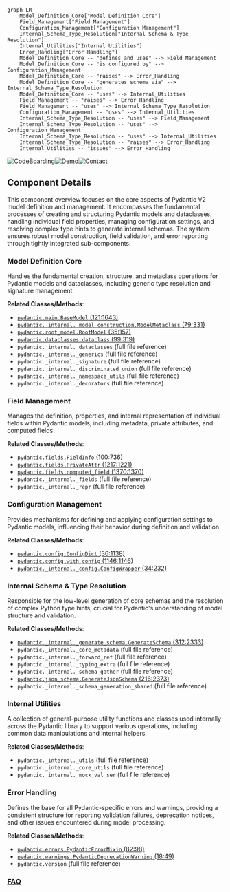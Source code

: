 ```mermaid
graph LR
    Model_Definition_Core["Model Definition Core"]
    Field_Management["Field Management"]
    Configuration_Management["Configuration Management"]
    Internal_Schema_Type_Resolution["Internal Schema & Type Resolution"]
    Internal_Utilities["Internal Utilities"]
    Error_Handling["Error Handling"]
    Model_Definition_Core -- "defines and uses" --> Field_Management
    Model_Definition_Core -- "is configured by" --> Configuration_Management
    Model_Definition_Core -- "raises" --> Error_Handling
    Model_Definition_Core -- "generates schema via" --> Internal_Schema_Type_Resolution
    Model_Definition_Core -- "uses" --> Internal_Utilities
    Field_Management -- "raises" --> Error_Handling
    Field_Management -- "uses" --> Internal_Schema_Type_Resolution
    Configuration_Management -- "uses" --> Internal_Utilities
    Internal_Schema_Type_Resolution -- "uses" --> Field_Management
    Internal_Schema_Type_Resolution -- "uses" --> Configuration_Management
    Internal_Schema_Type_Resolution -- "uses" --> Internal_Utilities
    Internal_Schema_Type_Resolution -- "raises" --> Error_Handling
    Internal_Utilities -- "issues" --> Error_Handling
```
[![CodeBoarding](https://img.shields.io/badge/Generated%20by-CodeBoarding-9cf?style=flat-square)](https://github.com/CodeBoarding/GeneratedOnBoardings)[![Demo](https://img.shields.io/badge/Try%20our-Demo-blue?style=flat-square)](https://www.codeboarding.org/demo)[![Contact](https://img.shields.io/badge/Contact%20us%20-%20contact@codeboarding.org-lightgrey?style=flat-square)](mailto:contact@codeboarding.org)

## Component Details

This component overview focuses on the core aspects of Pydantic V2 model definition and management. It encompasses the fundamental processes of creating and structuring Pydantic models and dataclasses, handling individual field properties, managing configuration settings, and resolving complex type hints to generate internal schemas. The system ensures robust model construction, field validation, and error reporting through tightly integrated sub-components.

### Model Definition Core
Handles the fundamental creation, structure, and metaclass operations for Pydantic models and dataclasses, including generic type resolution and signature management.


**Related Classes/Methods**:

- <a href="https://github.com/pydantic/pydantic/blob/master/pydantic/main.py#L121-L1643" target="_blank" rel="noopener noreferrer">`pydantic.main.BaseModel` (121:1643)</a>
- <a href="https://github.com/pydantic/pydantic/blob/master/pydantic/_internal/_model_construction.py#L79-L331" target="_blank" rel="noopener noreferrer">`pydantic._internal._model_construction.ModelMetaclass` (79:331)</a>
- <a href="https://github.com/pydantic/pydantic/blob/master/pydantic/root_model.py#L35-L157" target="_blank" rel="noopener noreferrer">`pydantic.root_model.RootModel` (35:157)</a>
- <a href="https://github.com/pydantic/pydantic/blob/master/pydantic/dataclasses.py#L99-L319" target="_blank" rel="noopener noreferrer">`pydantic.dataclasses.dataclass` (99:319)</a>
- `pydantic._internal._dataclasses` (full file reference)
- `pydantic._internal._generics` (full file reference)
- `pydantic._internal._signature` (full file reference)
- `pydantic._internal._discriminated_union` (full file reference)
- `pydantic._internal._namespace_utils` (full file reference)
- `pydantic._internal._decorators` (full file reference)


### Field Management
Manages the definition, properties, and internal representation of individual fields within Pydantic models, including metadata, private attributes, and computed fields.


**Related Classes/Methods**:

- <a href="https://github.com/pydantic/pydantic/blob/master/pydantic/fields.py#L100-L736" target="_blank" rel="noopener noreferrer">`pydantic.fields.FieldInfo` (100:736)</a>
- <a href="https://github.com/pydantic/pydantic/blob/master/pydantic/fields.py#L1217-L1221" target="_blank" rel="noopener noreferrer">`pydantic.fields.PrivateAttr` (1217:1221)</a>
- <a href="https://github.com/pydantic/pydantic/blob/master/pydantic/fields.py#L1370-L1370" target="_blank" rel="noopener noreferrer">`pydantic.fields.computed_field` (1370:1370)</a>
- `pydantic._internal._fields` (full file reference)
- `pydantic._internal._repr` (full file reference)


### Configuration Management
Provides mechanisms for defining and applying configuration settings to Pydantic models, influencing their behavior during definition and validation.


**Related Classes/Methods**:

- <a href="https://github.com/pydantic/pydantic/blob/master/pydantic/config.py#L36-L1138" target="_blank" rel="noopener noreferrer">`pydantic.config.ConfigDict` (36:1138)</a>
- <a href="https://github.com/pydantic/pydantic/blob/master/pydantic/config.py#L1146-L1146" target="_blank" rel="noopener noreferrer">`pydantic.config.with_config` (1146:1146)</a>
- <a href="https://github.com/pydantic/pydantic/blob/master/pydantic/_internal/_config.py#L34-L232" target="_blank" rel="noopener noreferrer">`pydantic._internal._config.ConfigWrapper` (34:232)</a>


### Internal Schema & Type Resolution
Responsible for the low-level generation of core schemas and the resolution of complex Python type hints, crucial for Pydantic's understanding of model structure and validation.


**Related Classes/Methods**:

- <a href="https://github.com/pydantic/pydantic/blob/master/pydantic/_internal/_generate_schema.py#L312-L2333" target="_blank" rel="noopener noreferrer">`pydantic._internal._generate_schema.GenerateSchema` (312:2333)</a>
- `pydantic._internal._core_metadata` (full file reference)
- `pydantic._internal._forward_ref` (full file reference)
- `pydantic._internal._typing_extra` (full file reference)
- `pydantic._internal._schema_gather` (full file reference)
- <a href="https://github.com/pydantic/pydantic/blob/master/pydantic/json_schema.py#L216-L2373" target="_blank" rel="noopener noreferrer">`pydantic.json_schema.GenerateJsonSchema` (216:2373)</a>
- `pydantic._internal._schema_generation_shared` (full file reference)


### Internal Utilities
A collection of general-purpose utility functions and classes used internally across the Pydantic library to support various operations, including common data manipulations and internal helpers.


**Related Classes/Methods**:

- `pydantic._internal._utils` (full file reference)
- `pydantic._internal._core_utils` (full file reference)
- `pydantic._internal._mock_val_ser` (full file reference)


### Error Handling
Defines the base for all Pydantic-specific errors and warnings, providing a consistent structure for reporting validation failures, deprecation notices, and other issues encountered during model processing.


**Related Classes/Methods**:

- <a href="https://github.com/pydantic/pydantic/blob/master/pydantic/errors.py#L82-L98" target="_blank" rel="noopener noreferrer">`pydantic.errors.PydanticErrorMixin` (82:98)</a>
- <a href="https://github.com/pydantic/pydantic/blob/master/pydantic/warnings.py#L18-L49" target="_blank" rel="noopener noreferrer">`pydantic.warnings.PydanticDeprecationWarning` (18:49)</a>
- `pydantic.version` (full file reference)




### [FAQ](https://github.com/CodeBoarding/GeneratedOnBoardings/tree/main?tab=readme-ov-file#faq)